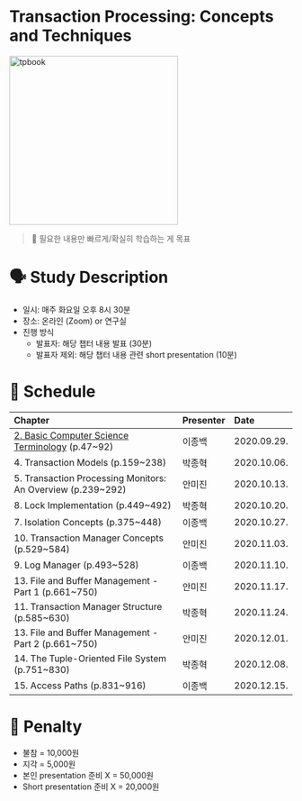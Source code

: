 # Transaction Processing: Concepts and Techniques

<img src="https://images-na.ssl-images-amazon.com/images/I/41AFnKr8uPL._SX407_BO1,204,203,200_.jpg" alt="tpbook" width="300"/>

> :pushpin: 필요한 내용만 빠르게/확실히 학습하는 게 목표

# 🗣️ Study Description

- 일시: 매주 화요일 오후 8시 30분
- 장소: 온라인 (Zoom) or 연구실
- 진행 방식
    - 발표자: 해당 챕터 내용 발표 (30분)
    - 발표자 제외: 해당 챕터 내용 관련 short presentation (10분)

# 📜 Schedule

| Chapter | Presenter | Date |
| :------ | :-------- | :--- |
| [2. Basic Computer Science Terminology](chapter2) (p.47~92) | 이종백 | 2020.09.29. |
| 4. Transaction Models (p.159~238)                           | 박종혁 | 2020.10.06. |
| 5. Transaction Processing Monitors: An Overview (p.239~292) | 안미진 | 2020.10.13. |
| 8. Lock Implementation (p.449~492)                          | 박종혁 | 2020.10.20. |
| 7. Isolation Concepts (p.375~448)                           | 이종백 | 2020.10.27. |
| 10. Transaction Manager Concepts (p.529~584)                | 안미진 | 2020.11.03. |
| 9. Log Manager (p.493~528)                                  | 이종백 | 2020.11.10. |
| 13. File and Buffer Management - Part 1 (p.661~750)         | 안미진 | 2020.11.17. |
| 11. Transaction Manager Structure (p.585~630)               | 박종혁 | 2020.11.24. |
| 13. File and Buffer Management - Part 2 (p.661~750)         | 안미진 | 2020.12.01. |
| 14. The Tuple-Oriented File System (p.751~830)              | 박종혁 | 2020.12.08. |
| 15. Access Paths (p.831~916)                                | 이종백 | 2020.12.15. |

# 💸 Penalty

- 불참 = 10,000원
- 지각 = 5,000원
- 본인 presentation 준비 X = 50,000원
- Short presentation 준비 X = 20,000원
